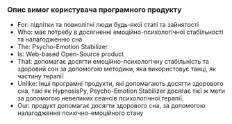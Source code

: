 ### Опис вимог користувача програмного продукту

- For: підлітки та повнолітні люди будь-якої статі та зайнятості
- Who: має потребу в досягненні емоційно-психологічної стабільності та налагодженню сна
- The: Psycho-Emotion Stabilizer
- Is: Web-based Open-Source product
- That: допомагає досягти емоційно-психологічну стабільність та здоровий сон за допомогою методики, яка використовує танці, як частину терапії
- Unlike: інші програмні продукти, які допомагають досягти здорового сна, такі як HypnosisPy, Psycho-Emotion Stabilizer досягає тієї ж мети за допомогою невеликих сеансів психологічної терапії.
- Our: продукт допомагає досягти здорового сна, за допомогою налагодження психічно-емоційного стану   
